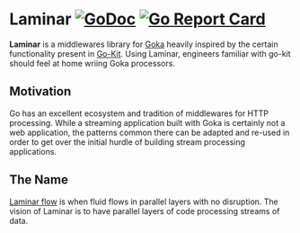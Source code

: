 # Laminar [![GoDoc](https://godoc.org/github.com/mrwinstead/laminar?status.svg)](https://godoc.org/github.com/mrwinstead/laminar) [![Go Report Card](https://goreportcard.com/badge/github.com/mrwinstead/laminar)](https://goreportcard.com/report/github.com/mrwinstead/laminar)

**Laminar** is a middlewares library for [Goka](https://github.com/lovoo/goka)
heavily inspired by the certain functionality present in
[Go-Kit](https://github.com/go-kit/kit). Using Laminar, engineers familiar with
go-kit should feel at home wriing Goka processors.

## Motivation

Go has an excellent ecosystem and tradition of middlewares for HTTP processing.
While a streaming application built with Goka is certainly not a web
application, the patterns common there can be adapted and re-used in order to
get over the initial hurdle of building stream processing applications.

## The Name

[Laminar flow](https://en.wikipedia.org/wiki/Laminar_flow) is when fluid flows
in parallel layers with no disruption. The vision of Laminar is to have parallel
layers of code processing streams of data.
